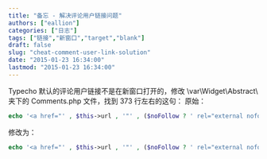 ```yaml
---
title: "备忘 - 解决评论用户链接问题"
authors: ["eallion"]
categories: ["日志"]
tags: ["链接","新窗口","target","blank"]
draft: false
slug: "cheat-comment-user-link-solution"
date: "2015-01-23 16:34:00"
lastmod: "2015-01-23 16:34:00"
---
```


Typecho 默认的评论用户链接不是在新窗口打开的，修改 \var\Widget\Abstract\ 夹下的 Comments.php 文件，找到 373 行左右的这句：
原始：

```php
echo '<a href="' , $this->url , '"' , ($noFollow ? ' rel="external nofollow"' : NULL) , '>' , $this->author , '</a>';
```

修改为：

```php
echo '<a href="' , $this->url , '"' , ($noFollow ? ' rel="external nofollow"' : NULL) , ' target="_blank">' , $this->author , '</a>';
```
